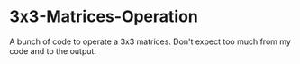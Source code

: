 # 3x3-Matrices-Operation
A bunch of code to operate a 3x3 matrices. Don't expect too much from my code and to the output.
